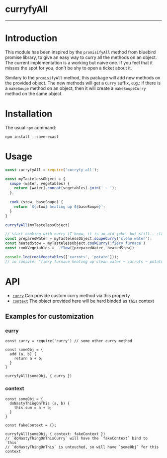 # curryfyAll

--------------------------------------------------------------------------------

# Introduction

This module has been inspired by the `promisifyAll` method from bluebird promise
library, to give an easy way to curry all the methods on an object. The current
implementation is a working but naive one. If you feel that it misses the spot
for you, don't be shy to open a ticket about it.

Similary to the `promisifyAll` method, this package will add new methods on the
provided object. The new methods will get a `Curry` suffix, e.g.: if there is a
`makeSoupe` method on an object, then it will create a `makeSoupeCurry` method
on the same object.


# Installation

The usual `npm` command:
```
npm install --save-exact
```


# Usage
```javascript
const curryfyAll = require('curryfy-all');

const myTastelessObject = {
  soupe (water, vegetables) {
    return [water].concat(vegetables).join(' ~ ');
  },
  
  cook (stow, baseSoupe) {
    return `${stow} heating up ${baseSoupe}`;
  }
}

curryfyAll(myTastelessObject)

// start cooking with curry (I know, it is an old joke, but still.. :laughing:)
const preparedWater = myTastelessObject.soupeCurry('clean water');
const heatedStow = myTastelessObject.cookCurry('fiery furnace')
const cookVegetables = _.flow([preparedWater, heatedStow])

console.log(cookVegetables(['carrots', 'potato']));
// in console: "fiery furnace heating up clean water ~ carrots ~ potato"
```


# API

- [`curry`](#curry)
  Can provide custom curry method via this property
- [`context`](#context)
  The object provided here will be hard binded as `this` context


## Examples for customization

### curry

```
const curry = require('curry') // some other curry method

const someObj = {
  add (a, b) {
    return a + b;
  }
}

curryfyAll(someObj, { curry })
```


### context

```
const someObj = {
  doNastyThingOnThis (a, b) {
    this.sum = a + b;
  }
}

const fakeContext = {};

curryfyAll(someObj, { context: fakeContext })
// `doNastyThingOnThisCurry` will have the `fakeContext` bind to `this`
// `doNastyThingOnThis` is untouched, so will have `someObj` for this context
```
